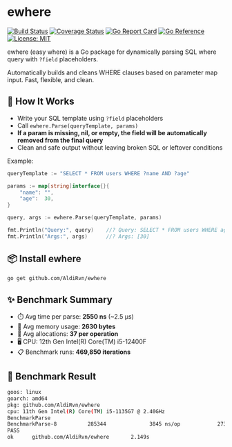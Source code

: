 # ewhere

[![Build Status](https://github.com/AldiRvn/ewhere/actions/workflows/coveralls.yml/badge.svg)](https://github.com/AldiRvn/ewhere/actions/workflows/coveralls.yml)
[![Coverage Status](https://coveralls.io/repos/github/AldiRvn/ewhere/badge.svg?branch=master)](https://coveralls.io/github/AldiRvn/ewhere?branch=master)
[![Go Report Card](https://goreportcard.com/badge/github.com/AldiRvn/ewhere)](https://goreportcard.com/report/github.com/AldiRvn/ewhere)
[![Go Reference](https://pkg.go.dev/badge/github.com/AldiRvn/ewhere.svg)](https://pkg.go.dev/github.com/AldiRvn/ewhere)
[![License: MIT](https://img.shields.io/badge/License-MIT-yellow.svg)](https://opensource.org/licenses/MIT)

ewhere (easy where) is a Go package for dynamically parsing SQL where query with `?field` placeholders.

Automatically builds and cleans WHERE clauses based on parameter map input. Fast, flexible, and clean.

## 🎯 How It Works

- Write your SQL template using `?field` placeholders
- Call `ewhere.Parse(queryTemplate, params)`
- **If a param is missing, nil, or empty, the field will be automatically removed from the final query**
- Clean and safe output without leaving broken SQL or leftover conditions

Example:

```go
queryTemplate := "SELECT * FROM users WHERE ?name AND ?age"

params := map[string]interface{}{
	"name": "",
	"age":  30,
}

query, args := ewhere.Parse(queryTemplate, params)

fmt.Println("Query:", query)    //? Query: SELECT * FROM users WHERE age = ?
fmt.Println("Args:", args)      //? Args: [30]
```

## 📦 Install ewhere

```bash
go get github.com/AldiRvn/ewhere
```

## ✨ Benchmark Summary

- ⏱️ Avg time per parse: **2550 ns** (~2.5 μs)
- 💾 Avg memory usage: **2630 bytes**
- 🔁 Avg allocations: **37 per operation**
- 🖥️ CPU: 12th Gen Intel(R) Core(TM) i5-12400F
- 📋 Benchmark runs: **469,850 iterations**

## 🧪 Benchmark Result

```bash
goos: linux
goarch: amd64
pkg: github.com/AldiRvn/ewhere
cpu: 11th Gen Intel(R) Core(TM) i5-1135G7 @ 2.40GHz
BenchmarkParse
BenchmarkParse-8          285344              3845 ns/op            2733 B/op         41 allocs/op
PASS
ok      github.com/AldiRvn/ewhere       2.149s
```
